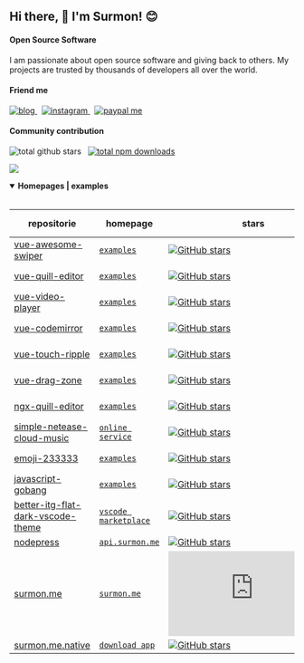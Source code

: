 ## Hi there, 👋 I'm Surmon! 😊

#### Open Source Software

I am passionate about open source software and giving back to others. My projects are trusted by thousands of developers all over the world.


#### Friend me

<p>
  <a href="https://surmon.me">
    <img alt="blog" src="https://img.shields.io/badge/surmon.me-0088f5?style=for-the-badge&labelColor=f0f0f0&logo=rss&logoColor=0088f5" />
  </a>
  <span>&nbsp;</span>
  <a href="https://www.instagram.com/surmon666">
    <img alt="instagram" src="https://img.shields.io/badge/instagram-ed4956?style=for-the-badge&logo=instagram&logoColor=ed4956&labelColor=24292e" />
  </a>
  <span>&nbsp;</span>
  <a href="https://github.com/sponsors/surmon-china">
    <img alt="paypal me" src="https://img.shields.io/badge/-sponsor%20me-24292e?style=for-the-badge&labelColor=30363c&logo=github" />
  </a>
</p>

#### Community contribution

<p>
  <img alt="total github stars" src="https://img.shields.io/badge/Total%20GitHub%20Stars-29.4k-22272e?style=for-the-badge&labelColor=2d333b&logo=github" />
  <span>&nbsp;</span>
  <a href="https://www.npmjs.com/~surmon">
    <img alt="total npm downloads" src="https://img.shields.io/badge/Total%20NPM%20DOWNLOAD-11,390,579-231f20?style=for-the-badge&labelColor=bb161b&logo=npm" />
  </a>
</p>

![](https://github-readme-stats.vercel.app/api/top-langs/?username=surmon-china&text_color=586069&hide_border=true&hide_title=true&bg_color=2d333b&count_private=true&layout=compact&include_all_commits=true&card_width=854)

<p></p>

<details open>
  <summary>
    <strong>Homepages | examples<strong>
  </summary>
  <br>

| repositorie | homepage | stars | last commit | NPM downloads |
| --- | --- | --- | --- | --- |
| [vue-awesome-swiper](https://github.com/surmon-china/vue-awesome-swiper) | [`examples`](https://github.surmon.me/vue-awesome-swiper) | [![GitHub stars](https://img.shields.io/github/stars/surmon-china/vue-awesome-swiper?style=flat-square)](https://github.com/surmon-china/vue-awesome-swiper/stargazers) | [![GitHub last commit](https://img.shields.io/github/last-commit/surmon-china/vue-awesome-swiper?style=flat-square)](https://github.com/surmon-china/vue-awesome-swiper/commits/master) | [![NPM downloads](https://img.shields.io/npm/dw/vue-awesome-swiper?style=flat-square&label=npm%20downloads)](https://www.npmjs.com/package/vue-awesome-swiper) |
| [vue-quill-editor](https://github.com/surmon-china/vue-quill-editor) | [`examples`](https://github.surmon.me/vue-quill-editor)| [![GitHub stars](https://img.shields.io/github/stars/surmon-china/vue-quill-editor?style=flat-square)](https://github.com/surmon-china/vue-quill-editor/stargazers) | [![GitHub last commit](https://img.shields.io/github/last-commit/surmon-china/vue-quill-editor?style=flat-square)](https://github.com/surmon-china/vue-quill-editor/commits/master) | [![NPM downloads](https://img.shields.io/npm/dw/vue-quill-editor?style=flat-square&label=npm%20downloads)](https://www.npmjs.com/package/vue-quill-editor)
| [vue-video-player](https://github.com/surmon-china/vue-video-player) | [`examples`](https://github.surmon.me/vue-video-player) | [![GitHub stars](https://img.shields.io/github/stars/surmon-china/vue-video-player?style=flat-square)](https://github.com/surmon-china/vue-video-player/stargazers) | [![GitHub last commit](https://img.shields.io/github/last-commit/surmon-china/vue-video-player?style=flat-square)](https://github.com/surmon-china/vue-video-player/commits/master) | [![NPM downloads](https://img.shields.io/npm/dw/vue-video-player?style=flat-square&label=npm%20downloads)](https://www.npmjs.com/package/vue-video-player)
| [vue-codemirror](https://github.com/surmon-china/vue-codemirror) | [`examples`](https://github.surmon.me/vue-codemirror) | [![GitHub stars](https://img.shields.io/github/stars/surmon-china/vue-codemirror?style=flat-square)](https://github.com/surmon-china/vue-codemirror/stargazers) | [![GitHub last commit](https://img.shields.io/github/last-commit/surmon-china/vue-codemirror?style=flat-square)](https://github.com/surmon-china/vue-codemirror/commits/master) | [![NPM downloads](https://img.shields.io/npm/dw/vue-codemirror?style=flat-square&label=npm%20downloads)](https://www.npmjs.com/package/vue-codemirror)
| [vue-touch-ripple](https://github.com/surmon-china/vue-touch-ripple) | [`examples`](https://github.surmon.me/vue-touch-ripple) | [![GitHub stars](https://img.shields.io/github/stars/surmon-china/vue-touch-ripple?style=flat-square)](https://github.com/surmon-china/vue-touch-ripple/stargazers) | [![GitHub last commit](https://img.shields.io/github/last-commit/surmon-china/vue-touch-ripple?style=flat-square)](https://github.com/surmon-china/vue-touch-ripple/commits/master) | [![NPM downloads](https://img.shields.io/npm/dw/vue-touch-ripple?style=flat-square&label=npm%20downloads)](https://www.npmjs.com/package/vue-touch-ripple)
| [vue-drag-zone](https://github.com/surmon-china/vue-drag-zone) | [`examples`](https://github.surmon.me/vue-drag-zone) | [![GitHub stars](https://img.shields.io/github/stars/surmon-china/vue-drag-zone?style=flat-square)](https://github.com/surmon-china/vue-drag-zone/stargazers) | [![GitHub last commit](https://img.shields.io/github/last-commit/surmon-china/vue-drag-zone?style=flat-square)](https://github.com/surmon-china/vue-drag-zone/commits/master) | [![NPM downloads](https://img.shields.io/npm/dw/vue-drag-zone?style=flat-square&label=npm%20downloads)](https://www.npmjs.com/package/vue-drag-zone)
| [ngx-quill-editor](https://github.com/surmon-china/ngx-quill-editor) | [`examples`](https://github.surmon.me/ngx-quill-editor) | [![GitHub stars](https://img.shields.io/github/stars/surmon-china/ngx-quill-editor?style=flat-square)](https://github.com/surmon-china/ngx-quill-editor/stargazers) | [![GitHub last commit](https://img.shields.io/github/last-commit/surmon-china/ngx-quill-editor?style=flat-square)](https://github.com/surmon-china/ngx-quill-editor/commits/master) | [![NPM downloads](https://img.shields.io/npm/dw/ngx-quill-editor?style=flat-square&label=npm%20downloads)](https://www.npmjs.com/package/ngx-quill-editor)
| [simple-netease-cloud-music](https://github.com/surmon-china/simple-netease-cloud-music) | [`online service`](https://surmon.me/music) | [![GitHub stars](https://img.shields.io/github/stars/surmon-china/simple-netease-cloud-music?style=flat-square)](https://github.com/surmon-china/simple-netease-cloud-music/stargazers) | [![GitHub last commit](https://img.shields.io/github/last-commit/surmon-china/simple-netease-cloud-music?style=flat-square)](https://github.com/surmon-china/simple-netease-cloud-music/commits/master) | [![NPM downloads](https://img.shields.io/npm/dw/simple-netease-cloud-music?style=flat-square&label=npm%20downloads)](https://www.npmjs.com/package/simple-netease-cloud-music)
| [emoji-233333](https://github.com/surmon-china/emoji-233333) | [`examples`](https://github.surmon.me/emoji-233333/dev) | [![GitHub stars](https://img.shields.io/github/stars/surmon-china/emoji-233333?style=flat-square)](https://github.com/surmon-china/emoji-233333/stargazers) | [![GitHub last commit](https://img.shields.io/github/last-commit/surmon-china/emoji-233333?style=flat-square)](https://github.com/surmon-china/emoji-233333/commits/master) | [![NPM downloads](https://img.shields.io/npm/dw/emoji-233333?style=flat-square&label=npm%20downloads)](https://www.npmjs.com/package/emoji-233333)
| [javascript-gobang](https://github.com/surmon-china/javascript-gobang) | [`examples`](https://github.surmon.me/javascript-gobang/gobang.dom.html) | [![GitHub stars](https://img.shields.io/github/stars/surmon-china/javascript-gobang?style=flat-square)](https://github.com/surmon-china/javascript-gobang/stargazers) | [![GitHub last commit](https://img.shields.io/github/last-commit/surmon-china/javascript-gobang?style=flat-square)](https://github.com/surmon-china/javascript-gobang/commits/master) | -
| [better-itg-flat-dark-vscode-theme](https://github.com/surmon-china/better-itg-flat-dark-vscode-theme) | [`vscode marketplace`](https://marketplace.visualstudio.com/items?itemName=surmon.theme-better-itg-flat-dark#overview) | [![GitHub stars](https://img.shields.io/github/stars/surmon-china/better-itg-flat-dark-vscode-theme?style=flat-square)](https://github.com/surmon-china/better-itg-flat-dark-vscode-theme/stargazers) | [![GitHub last commit](https://img.shields.io/github/last-commit/surmon-china/better-itg-flat-dark-vscode-theme?style=flat-square)](https://github.com/surmon-china/better-itg-flat-dark-vscode-theme/commits/master) | -
| [nodepress](https://github.com/surmon-china/nodepress) | [`api.surmon.me`](https://api.surmon.me) | [![GitHub stars](https://img.shields.io/github/stars/surmon-china/nodepress?style=flat-square)](https://github.com/surmon-china/nodepress/stargazers) | [![GitHub last commit](https://img.shields.io/github/last-commit/surmon-china/nodepress?style=flat-square)](https://github.com/surmon-china/nodepress/commits/master) | -
| [surmon.me](https://github.com/surmon-china/surmon.me) | [`surmon.me`](https://surmon.me) | [![GitHub stars](https://img.shields.io/github/stars/surmon-china/surmon.me?style=flat-square)](https://github.com/surmon-china/surmon.me/stargazers) | [![GitHub last commit](https://img.shields.io/github/last-commit/surmon-china/surmon.me?style=flat-square)](https://github.com/surmon-china/surmon.me/commits/master) | -
| [surmon.me.native](https://github.com/surmon-china/surmon.me.native) | [`download app`](https://surmon.me/app) | [![GitHub stars](https://img.shields.io/github/stars/surmon-china/surmon.me.native?style=flat-square)](https://github.com/surmon-china/surmon.me.native/stargazers) | [![GitHub last commit](https://img.shields.io/github/last-commit/surmon-china/surmon.me.native?style=flat-square)](https://github.com/surmon-china/surmon.me.native/commits/master) | -

</details>
